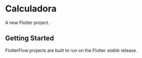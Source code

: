 # Calculadora

A new Flutter project.

## Getting Started

FlutterFlow projects are built to run on the Flutter _stable_ release.
